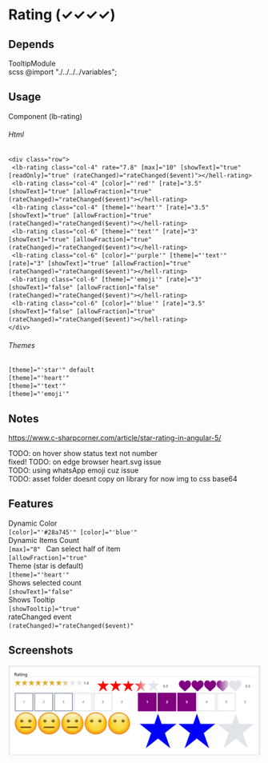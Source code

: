 # Rating (✓✓✓✓)

## Depends
TooltipModule  
scss @import "./../../../variables";  

## Usage
Component (lb-rating)  

###### Html
```
<div class="row">
 <lb-rating class="col-4" rate="7.8" [max]="10" [showText]="true" [readOnly]="true" (rateChanged)="rateChanged($event)"></hell-rating>
 <lb-rating class="col-4" [color]="'red'" [rate]="3.5" [showText]="true" [allowFraction]="true" (rateChanged)="rateChanged($event)"></hell-rating>
 <lb-rating class="col-4" [theme]="'heart'" [rate]="3.5" [showText]="true" [allowFraction]="true" (rateChanged)="rateChanged($event)"></hell-rating>
 <lb-rating class="col-6" [theme]="'text'" [rate]="3" [showText]="true" [allowFraction]="true" (rateChanged)="rateChanged($event)"></hell-rating>
 <lb-rating class="col-6" [color]="'purple'" [theme]="'text'" [rate]="3" [showText]="true" [allowFraction]="true" (rateChanged)="rateChanged($event)"></hell-rating>
 <lb-rating class="col-6" [theme]="'emoji'" [rate]="3" [showText]="false" [allowFraction]="false" (rateChanged)="rateChanged($event)"></hell-rating>
 <lb-rating class="col-6" [color]="'blue'" [rate]="3.5" [showText]="false" [allowFraction]="true" (rateChanged)="rateChanged($event)"></hell-rating>
</div>
``` 

###### Themes
```
[theme]="'star'" default
[theme]="'heart'"
[theme]="'text'"
[theme]="'emoji'"
``` 
  
## Notes
https://www.c-sharpcorner.com/article/star-rating-in-angular-5/

TODO: on hover show status text not number  
fixed! TODO: on edge browser heart.svg issue  
TODO: using whatsApp emoji cuz issue  
TODO: asset folder doesnt copy on library for now img to css base64  

## Features
Dynamic Color  
`[color]="'#28a745'" [color]="'blue'"`  
Dynamic Items Count  
`[max]="8" ` 
Can select half of item  
`[allowFraction]="true"`   
Theme (star is default)  
`[theme]="'heart'"`  
Shows selected count  
`[showText]="false"`  
Shows Tooltip  
`[showTooltip]="true"`  
rateChanged event  
`(rateChanged)="rateChanged($event)"`

## Screenshots
![](Screenshots/Rating.png)

